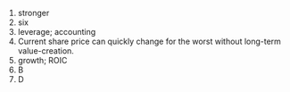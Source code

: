 1. stronger
2. six
3. leverage; accounting
4. Current share price can quickly change for the worst without long-term value-creation.
5. growth; ROIC
6. B
7. D
<!--stackedit_data:
eyJoaXN0b3J5IjpbNTE2Mjc3NzUwLC0xNTAwNTkzNDc1LDE1Mz
k5OTQyNTZdfQ==
-->